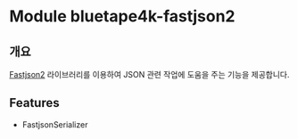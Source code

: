 # Module bluetape4k-fastjson2

## 개요

[Fastjson2](https://github.com/alibaba/fastjson2) 라이브러리를 이용하여 JSON 관련 작업에 도움을 주는 기능을 제공합니다.

## Features

* FastjsonSerializer
